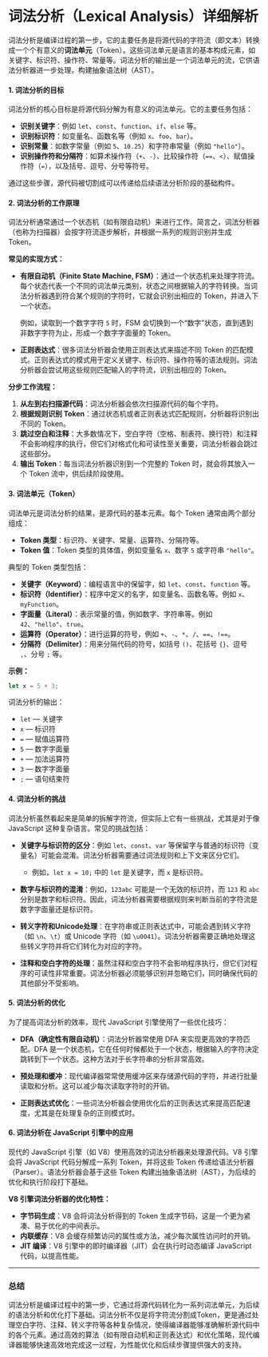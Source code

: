 # 词法分析（Lexical Analysis）详细解析

词法分析是编译过程的第一步，它的主要任务是将源代码的字符流（即文本）转换成一个个有意义的**词法单元**（Token）。这些词法单元是语言的基本构成元素，如关键字、标识符、操作符、常量等。词法分析的输出是一个词法单元的流，它供语法分析器进一步处理，构建抽象语法树（AST）。

#### 1. **词法分析的目标**

词法分析的核心目标是将源代码分解为有意义的词法单元。它的主要任务包括：

- **识别关键字**：例如 `let`、`const`、`function`、`if`、`else` 等。
- **识别标识符**：如变量名、函数名等（例如 `x`、`foo`、`bar`）。
- **识别常量**：如数字常量（例如 `5`、`10.25`）和字符串常量（例如 `"hello"`）。
- **识别操作符和分隔符**：如算术操作符（`+`、`-`）、比较操作符（`==`、`<`）、赋值操作符（`=`），以及括号、逗号、分号等符号。

通过这些步骤，源代码被切割成可以传递给后续语法分析阶段的基础构件。

#### 2. **词法分析的工作原理**

词法分析通常通过一个状态机（如有限自动机）来进行工作。简言之，词法分析器（也称为扫描器）会按字符流逐步解析，并根据一系列的规则识别并生成 Token。

**常见的实现方式：**

- **有限自动机（Finite State Machine, FSM）**：通过一个状态机来处理字符流。每个状态代表一个不同的词法单元类别，状态之间根据输入的字符转换。当词法分析器遇到符合某个规则的字符时，它就会识别出相应的 Token，并进入下一个状态。
  
  例如，读取到一个数字字符 `5` 时，FSM 会切换到一个“数字”状态，直到遇到非数字字符为止，形成一个数字字面量的 Token。

- **正则表达式**：很多词法分析器会使用正则表达式来描述不同 Token 的匹配模式。正则表达式的模式用于定义关键字、标识符、操作符等的语法规则。词法分析器会尝试用这些规则匹配输入的字符流，识别出相应的 Token。

**分步工作流程：**

1. **从左到右扫描源代码**：词法分析器会依次扫描源代码的每个字符。
2. **根据规则识别 Token**：通过状态机或者正则表达式匹配规则，分析器将识别出不同的 Token。
3. **跳过空白和注释**：大多数情况下，空白字符（空格、制表符、换行符）和注释不会影响程序的执行，但它们对格式化和可读性至关重要，词法分析器会跳过这些部分。
4. **输出 Token**：每当词法分析器识别到一个完整的 Token 时，就会将其放入一个 Token 流中，供后续阶段使用。

#### 3. **词法单元（Token）**

词法单元是词法分析的结果，是源代码的基本元素。每个 Token 通常由两个部分组成：

- **Token 类型**：标识符、关键字、常量、运算符、分隔符等。
- **Token 值**：Token 类型的具体值，例如变量名 `x`、数字 `5` 或字符串 `"hello"`。

典型的 Token 类型包括：

- **关键字（Keyword）**：编程语言中的保留字，如 `let`、`const`、`function` 等。
- **标识符（Identifier）**：程序中定义的名字，如变量名、函数名等。例如 `x`、`myFunction`。
- **字面量（Literal）**：表示常量的值，例如数字、字符串等。例如 `42`、`"hello"`、`true`。
- **运算符（Operator）**：进行运算的符号，例如 `+`、`-`、`*`、`/`、`==`、`!==`。
- **分隔符（Delimiter）**：用来分隔代码的符号，如括号 `()`、花括号 `{}`、逗号 `,`、分号 `;` 等。

**示例：**

```js
let x = 5 + 3;
```

词法分析的输出：

- `let` — 关键字
- `x` — 标识符
- `=` — 赋值运算符
- `5` — 数字字面量
- `+` — 加法运算符
- `3` — 数字字面量
- `;` — 语句结束符

#### 4. **词法分析的挑战**

词法分析虽然看起来是简单的拆解字符流，但实际上它有一些挑战，尤其是对于像 JavaScript 这种复杂语言。常见的挑战包括：

- **关键字与标识符的区分**：例如 `let`、`const`、`var` 等保留字与普通的标识符（变量名）可能会混淆。词法分析器需要通过词法规则和上下文来区分它们。
  
  - 例如，`let x = 10;` 中的 `let` 是关键字，而 `x` 是标识符。
  
- **数字与标识符的混淆**：例如，`123abc` 可能是一个无效的标识符，而 `123` 和 `abc` 分别是数字和标识符。因此，词法分析器需要根据规则来判断当前的字符流是数字字面量还是标识符。

- **转义字符和Unicode处理**：在字符串或正则表达式中，可能会遇到转义字符（如 `\n`、`\t`）或 Unicode 字符（如 `\u0041`）。词法分析器需要正确地处理这些转义字符并将它们转化为对应的字符。

- **注释和空白字符的处理**：虽然注释和空白字符不会影响程序执行，但它们对程序的可读性非常重要。词法分析器必须能够识别并忽略它们，同时确保代码的其他部分不受影响。

#### 5. **词法分析的优化**

为了提高词法分析的效率，现代 JavaScript 引擎使用了一些优化技巧：

- **DFA（确定性有限自动机）**：词法分析器常使用 DFA 来实现更高效的字符匹配。DFA 是一个状态机，它在任何时候都处于一个状态，根据输入的字符决定跳转到下一个状态。这种方法对于长字符串的分析非常高效。
  
- **预处理和缓冲**：现代编译器常常使用缓冲区来存储源代码的字符，并进行批量读取和分析。这可以减少每次读取字符时的开销。

- **正则表达式优化**：一些词法分析器会使用优化后的正则表达式来提高匹配速度，尤其是在处理复杂的正则模式时。

#### 6. **词法分析在 JavaScript 引擎中的应用**

现代的 JavaScript 引擎（如 V8）使用高效的词法分析器来处理源代码。V8 引擎会将 JavaScript 代码分解成一系列 Token，并将这些 Token 传递给语法分析器（Parser）。语法分析器会基于这些 Token 构建出抽象语法树（AST），为后续的优化和执行阶段打下基础。

**V8 引擎词法分析器的优化特性：**

- **字节码生成**：V8 会将词法分析得到的 Token 生成字节码，这是一个更为紧凑、易于优化的中间表示。
- **内联缓存**：V8 会缓存频繁访问的属性或方法，减少每次属性访问时的开销。
- **JIT 编译**：V8 引擎中的即时编译器（JIT）会在执行时动态编译 JavaScript 代码，以提高性能。

---

### 总结

词法分析是编译过程中的第一步，它通过将源代码转化为一系列词法单元，为后续的语法分析和优化打下基础。词法分析不仅是将字符流分割成Token，更是通过处理空白字符、注释、转义字符等各种复杂情况，使得编译器能够准确解析源代码中的各个元素。通过高效的算法（如有限自动机和正则表达式）和优化策略，现代编译器能够快速高效地完成这一过程，为性能优化和后续步骤提供强大的支持。